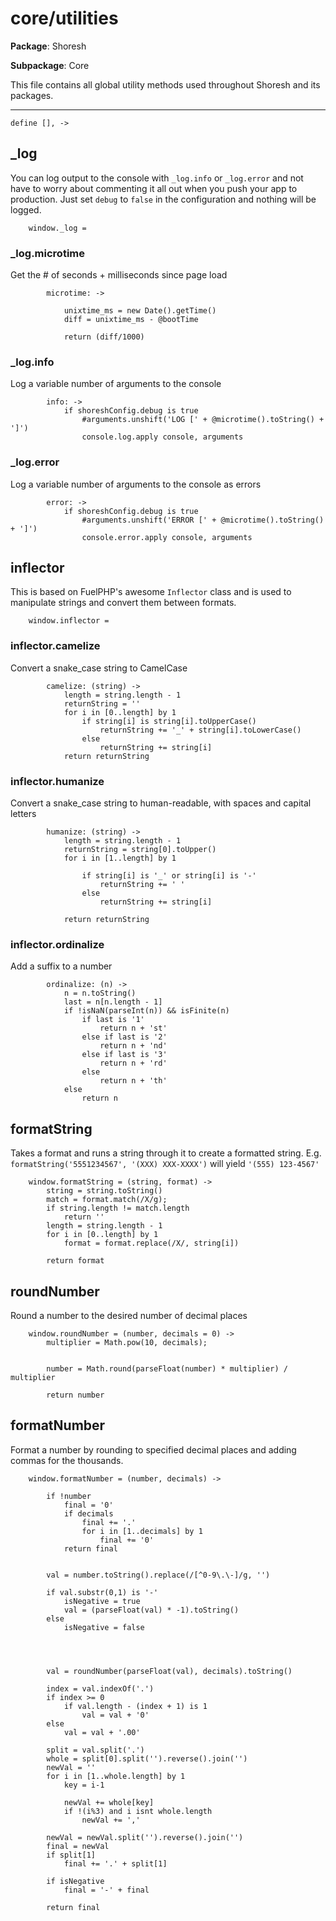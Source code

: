 core/utilities
===

**Package**: Shoresh

**Subpackage**: Core

This file contains all global utility methods used throughout Shoresh and its packages.

---

	define [], ->

_log
---

You can log output to the console with `_log.info` or `_log.error` and not have to worry about commenting it all out when you push your app to production. Just set `debug` to `false` in the configuration and nothing will be logged.

		window._log = 

### _log.microtime

Get the # of seconds + milliseconds since page load

			microtime: ->
					
				unixtime_ms = new Date().getTime()
				diff = unixtime_ms - @bootTime

				return (diff/1000)
### _log.info
Log a variable number of arguments to the console

			info: ->
				if shoreshConfig.debug is true
					#arguments.unshift('LOG [' + @microtime().toString() + ']')
					console.log.apply console, arguments
			
### _log.error
Log a variable number of arguments to the console as errors

			error: ->
				if shoreshConfig.debug is true
					#arguments.unshift('ERROR [' + @microtime().toString() + ']')
					console.error.apply console, arguments

inflector
---
This is based on FuelPHP's awesome `Inflector` class and is used to manipulate strings and convert them between formats.

		window.inflector = 

### inflector.camelize

Convert a snake_case string to CamelCase

			camelize: (string) ->
				length = string.length - 1
				returnString = ''
				for i in [0..length] by 1
					if string[i] is string[i].toUpperCase()
						returnString += '_' + string[i].toLowerCase()
					else
						returnString += string[i]
				return returnString

### inflector.humanize

Convert a snake_case string to human-readable, with spaces and capital letters

			humanize: (string) ->
				length = string.length - 1
				returnString = string[0].toUpper()
				for i in [1..length] by 1

					if string[i] is '_' or string[i] is '-'
						returnString += ' '
					else
						returnString += string[i]

				return returnString

### inflector.ordinalize

Add a suffix to a number

			ordinalize: (n) ->
				n = n.toString()
				last = n[n.length - 1]
				if !isNaN(parseInt(n)) && isFinite(n)
					if last is '1'
						return n + 'st'
					else if last is '2'
						return n + 'nd'
					else if last is '3'
						return n + 'rd'
					else
						return n + 'th'
				else
					return n

formatString
---

Takes a format and runs a string through it to create a formatted string. 
E.g. `formatString('5551234567', '(XXX) XXX-XXXX')` will yield `'(555) 123-4567'`

		window.formatString = (string, format) ->
			string = string.toString()
			match = format.match(/X/g);  
			if string.length != match.length
				return ''
			length = string.length - 1
			for i in [0..length] by 1
				format = format.replace(/X/, string[i])

			return format

roundNumber
---

Round a number to the desired number of decimal places

		window.roundNumber = (number, decimals = 0) ->
			multiplier = Math.pow(10, decimals);


			number = Math.round(parseFloat(number) * multiplier) / multiplier

			return number

formatNumber
---

Format a number by rounding to specified decimal places and adding commas for the thousands.

		window.formatNumber = (number, decimals) ->

			if !number
				final = '0'
				if decimals
					final += '.'
					for i in [1..decimals] by 1
						final += '0'
				return final

				
			val = number.toString().replace(/[^0-9\.\-]/g, '')

			if val.substr(0,1) is '-'
				isNegative = true
				val = (parseFloat(val) * -1).toString()
			else
				isNegative = false

			

			
			val = roundNumber(parseFloat(val), decimals).toString()

			index = val.indexOf('.')
			if index >= 0
				if val.length - (index + 1) is 1
					val = val + '0'
			else
				val = val + '.00'

			split = val.split('.')
			whole = split[0].split('').reverse().join('')
			newVal = ''
			for i in [1..whole.length] by 1
				key = i-1
				
				newVal += whole[key]
				if !(i%3) and i isnt whole.length
					newVal += ','
				
			newVal = newVal.split('').reverse().join('')
			final = newVal
			if split[1]
				final += '.' + split[1]

			if isNegative
				final = '-' + final

			return final
